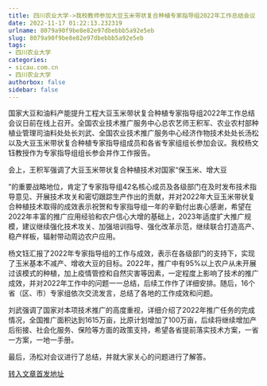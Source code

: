 ```yaml
---
title: 四川农业大学->我校教师参加大豆玉米带状复合种植专家指导组2022年工作总结会议 | sicau.com.cn
date: 2022-11-17 01:22:13.232319
urlname: 8079a90f9be8e82e97dbebbb5a92e5eb
slug: 8079a90f9be8e82e97dbebbb5a92e5eb
tags: 
- 四川农业大学
categories:
- sicau.com.cn
- 四川农业大学
authorbox: false
sidebar: false
---
```

国家大豆和油料产能提升工程大豆玉米带状复合种植专家指导组2022年工作总结会议日前在线上召开。全国农业技术推广服务中心总农艺师王积军、农业农村部种植业管理司油料处处长刘武、全国农业技术推广服务中心经济作物技术处处长汤松以及大豆玉米带状复合种植专家指导组成员和各省专家组组长参加会议。我校杨文钰教授作为专家指导组组长参会并作工作报告。

会上，王积军强调了大豆玉米带状复合种植技术对国家“保玉米、增大豆
<!--more-->
”的重要战略地位，肯定了专家指导组42名核心成员及各级部门在及时发布技术指导意见、开展技术攻关和密切跟踪生产作出的贡献，并对2022年大豆玉米带状复合种植技术取得的成效表示祝贺和专家指导组一年的辛勤付出衷心感谢，希望在2022年丰富的推广应用经验和农户信心大增的基础上，2023年适度扩大推广规模，建议继续强化技术攻关、加强培训指导、强化改革示范，继续联合打造高产、稳产样板，辐射带动周边农户应用。

杨文钰汇报了2022年专家指导组的工作与成效，表示在各级部门的支持下，实现了玉米基本不减产、增收大豆的目标。2022年，推广中有95%以上农户从未开展过该模式的种植，加上疫情管控和自然灾害等因素，一定程度上影响了技术的推广成效，并对2022年工作中的问题一一总结，后续工作作了详细安排。随后，16个省（区、市）专家组依次交流发言，总结了各地的工作成效和问题。

刘武强调了国家对本项技术推广的高度重视，详细介绍了2022年推广任务的完成情况，全国推广面积达到1615万亩，比原计划增加了100万亩，后续将继续增加产后衔接、社会化服务、保险等方面的政策支持，希望各省提前落实技术方案，一省一方案，一地一手册。

最后，汤松对会议进行了总结，并就大家关心的问题进行了解答。



[转入文章首发地址](https://news.sicau.edu.cn/info/1078/70228.htm)